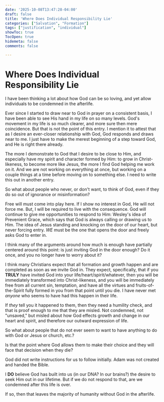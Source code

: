 ```yaml
---
date: '2025-10-08T13:47:28-04:00'
draft: false
title: 'Where Does Individual Responsibility Lie'
categories: ["Salvation", "Formation"]
tags: ["justification", "individual"]
showToc: true
TocOpen: true
hidemeta: false
comments: false

---
```

# Where Does Individual Responsibility Lie

I have been thinking a lot about how God can be so loving, and yet allow individuals to be condemned in the afterlife.

Ever since I started to draw near to God in prayer on a consistent basis, I have been able to see His hand in my life on so many levels.  God's movement in my life is so much clearer, and more sure then mere coincidence.  But that is not the point of this entry.  I mention it to attest that as I desire an ever-closer relationship with God, God responds and draws near to me.  I just have to make the merest beginning of a step toward God, and He is right there already.

The more I demonstrate to God that I desire to be close to Him, and especially have my spirit and character formed by Him: to grow in Christ-likeness, to become more like Jesus, the more I find God helping me work on it.  And we are not working on everything at once, but working on a couple things at a time before moving on to something else.  I need to write this out in another entry.

So what about people who never, or don't want, to think of God, even if they do so out of ignorance or misinformation?

Free will must come into play here.  If I show no interest in God, He will not force me.  But, I will be required to live with the consequence.  God will continue to give me opportunities to respond to Him: Wesley's idea of Prevenient Grace, which says that God is always calling or drawing us to Him.  The idea of Jesus standing and knocking on the door of our heart, but never forcing entry.  *WE* must be the one that opens the door and freely asks God to enter in.

I think many of the arguments around how much is enough have partially centered around this point: is just inviting God in the door enough?  Do it once, and you no longer have to worry about it?

I think many Christians expect that all formation and growth happen and are completed as soon as we invite God in.  They expect, specifically, that if you **TRULY** have invited God into your life/heart/spirit/whatever, then you will be immediately transformed into Christ-likeness, and you will be immediately free from all current sin, temptation, and have all the virtues and fruits-of-the-Spirit fully formed in you from that point until you die.  I have never met *anyone* who seems to have had this happen in their life.

If *they* tell you it happened to them, then they need a humility check, and that is proof enough to me that they are misled.  Not condemned, not "unsaved," but misled about how God effects growth and change in our heart and spirit, and therefore our outward expression of life.

So what about people that do not ever seem to want to have anything to do with God or Jesus or church, etc.?

Is that the point where God allows them to make their choice and they will face that decision when they die?

God did not write instructions for us to follow initially.  Adam was not created and handed the Bible.  

I **DO** believe God has built into us (in our DNA? In our brains?) the desire to seek Him out in our lifetime.  But if we do not respond to that, are we condemned after this life is over.

If so, then that leaves the majority of humanity without God in the afterlife.
